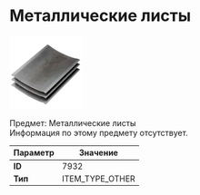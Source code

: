 # Металлические листы

![Item Image](../img/7932.webp?raw=true)

Предмет: Металлические листы<br>Информация по этому предмету отсутствует.


| Параметр | Значение |
|----------|----------|
| **ID** | 7932 |
| **Тип** | ITEM_TYPE_OTHER |

